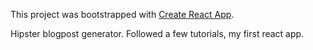 This project was bootstrapped with [Create React App](https://github.com/facebookincubator/create-react-app).

Hipster blogpost generator. Followed a few tutorials, my first react app.
